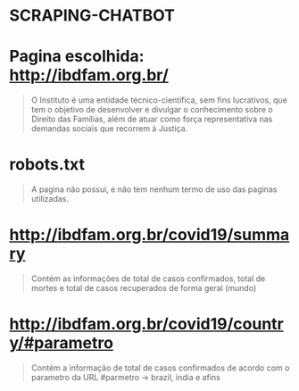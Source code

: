 # SCRAPING-CHATBOT

# Pagina escolhida: http://ibdfam.org.br/
> O Instituto é uma entidade técnico-científica, sem fins lucrativos, que tem o objetivo de desenvolver e divulgar o conhecimento sobre o Direito das Famílias, além de atuar como força representativa nas demandas sociais que recorrem à Justiça.

# robots.txt
> A pagina não possui, e não tem nenhum termo de uso das paginas utilizadas.

# http://ibdfam.org.br/covid19/summary
> Contém as informações de total de casos confirmados, total de mortes e total de casos recuperados de forma geral (mundo)

# http://ibdfam.org.br/covid19/country/#parametro
> Contém a informação de total de casos confirmados de acordo com o parametro da URL
> #parmetro -> brazil, india e afins


